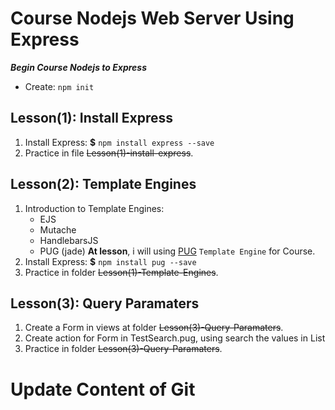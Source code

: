 # Course Nodejs Web Server Using Express
***Begin Course Nodejs to Express***
* Create: `npm init`

## Lesson(1): Install Express
1. Install Express: **$** `npm install express --save`
2. Practice in file ~~Lesson(1)-install-express~~.

## Lesson(2): Template Engines
1. Introduction to Template Engines:
    * EJS
    * Mutache
    * HandlebarsJS
    * PUG (jade)
 **At lesson**, i will using [PUG](https://pugjs.org/api/getting-started.html) `Template Engine` for Course.
2. Install Express: **$** `npm install pug --save`
3. Practice in folder ~~Lesson(1)-Template-Engines~~.

## Lesson(3): Query Paramaters
1. Create a Form in views at folder ~~Lesson(3)-Query-Paramaters~~.
2. Create action for Form in TestSearch.pug, using search the values in List
3. Practice in folder ~~Lesson(3)-Query-Paramaters~~.


# Update Content of Git